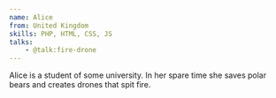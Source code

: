 ```yaml
---
name: Alice
from: United Kingdom
skills: PHP, HTML, CSS, JS
talks:
    - @talk:fire-drone
---
```


Alice is a student of some university. In her spare time she saves polar bears and creates drones that spit fire.
